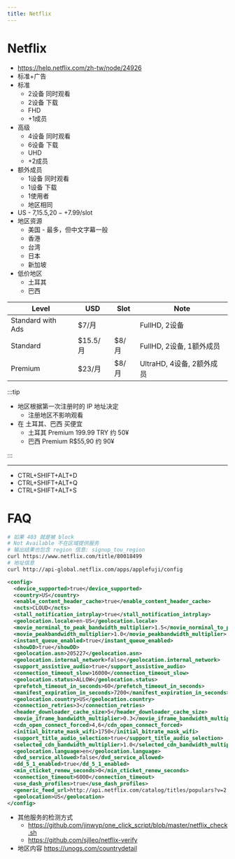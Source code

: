 ```yaml
---
title: Netflix
---
```


# Netflix

- https://help.netflix.com/zh-tw/node/24926
- 标准+广告
- 标准
  - 2设备 同时观看
  - 2设备 下载
  - FHD
  - +1成员
- 高级
  - 4设备 同时观看
  - 6设备 下载
  - UHD
  - +2成员
- 额外成员
  - 1设备 同时观看
  - 1设备 下载
  - 1使用者
  - 地区相同
- US - $7,$15.5,$20 - +$7.99/slot
- 地区资源
  - 美国 - 最多，但中文字幕一般
  - 香港
  - 台湾
  - 日本
  - 新加坡
- 低价地区
  - 土耳其
  - 巴西

| Level             | USD      | Slot  | Note                      |
| ----------------- | -------- | ----- | ------------------------- |
| Standard with Ads | $7/月    |       | FullHD, 2设备             |
| Standard          | $15.5/月 | $8/月 | FullHD, 2设备, 1额外成员  |
| Premium           | $23/月   | $8/月 | UltraHD, 4设备, 2额外成员 |

<!--
https://nicechinavpn.com/netflix-vpn/
-->

:::tip

- 地区根据第一次注册时的 IP 地址决定
  - 注册地区不影响观看
- 在 土耳其、巴西 买便宜
  - 土耳其 Premium 199.99 TRY 约 50¥
  - 巴西 Premium R$55,90 约 90¥

:::

---

- CTRL+SHIFT+ALT+D
- CTRL+SHIFT+ALT+Q
- CTRL+SHIFT+ALT+S

# FAQ

```bash
# 如果 403 就是被 block
# Not Available 不在区域提供服务
# 输出结果也包含 region 信息: signup_tou_region
curl https://www.netflix.com/title/80018499
# 地址信息
curl http://api-global.netflix.com/apps/applefuji/config
```

```xml
<config>
  <device_supported>true</device_supported>
  <country>US</country>
  <enable_content_header_cache>true</enable_content_header_cache>
  <ncts>CLOUD</ncts>
  <stall_notification_intrplay>true</stall_notification_intrplay>
  <geolocation.locale>en-US</geolocation.locale>
  <movie_norminal_to_peak_bandwidth_multiplier>1.5</movie_norminal_to_peak_bandwidth_multiplier>
  <movie_peakbandwidth_multiplier>1.0</movie_peakbandwidth_multiplier>
  <instant_queue_enabled>true</instant_queue_enabled>
  <showDD>true</showDD>
  <geolocation.asn>205227</geolocation.asn>
  <geolocation.internal_network>false</geolocation.internal_network>
  <support_assistive_audio>true</support_assistive_audio>
  <connection_timeout_slow>16000</connection_timeout_slow>
  <geolocation.status>ALLOW</geolocation.status>
  <prefetch_timeout_in_seconds>60</prefetch_timeout_in_seconds>
  <manifest_expiration_in_seconds>7200</manifest_expiration_in_seconds>
  <geolocation.country>US</geolocation.country>
  <connection_retries>3</connection_retries>
  <header_downloader_cache_size>5</header_downloader_cache_size>
  <movie_iframe_bandwidth_multiplier>0.3</movie_iframe_bandwidth_multiplier>
  <cdn_open_connect_forced>4,6</cdn_open_connect_forced>
  <initial_bitrate_mask_wifi>1750</initial_bitrate_mask_wifi>
  <support_title_audio_selection>true</support_title_audio_selection>
  <selected_cdn_bandwidth_multiplier>1.0</selected_cdn_bandwidth_multiplier>
  <geolocation.language>en</geolocation.language>
  <dvd_service_allowed>false</dvd_service_allowed>
  <dd_5_1_enabled>true</dd_5_1_enabled>
  <min_cticket_renew_seconds>0</min_cticket_renew_seconds>
  <connection_timeout>6000</connection_timeout>
  <use_dash_profiles>true</use_dash_profiles>
  <generic_feed_url>http://api.netflix.com/catalog/titles/populars?v=2.0&amp;output=plist&amp;filters=http://api.netflix.com/categories/title_formats/instant</generic_feed_url>
  <geolocation>US</geolocation>
</config>
```

- 其他服务的检测方式
  - https://github.com/jinwyp/one_click_script/blob/master/netflix_check.sh
  - https://github.com/sjlleo/netflix-verify
- 地区内容 https://unogs.com/countrydetail
